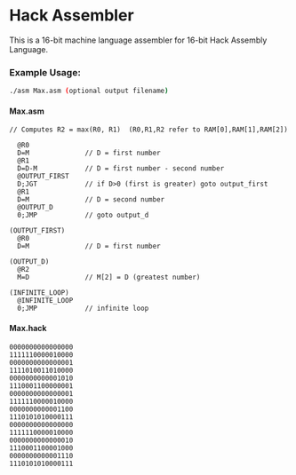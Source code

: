 # Hack Assembler

This is a 16-bit machine language assembler for 16-bit Hack Assembly Language.

### Example Usage: 
```sh
./asm Max.asm (optional output filename)
```
#### Max.asm
```
// Computes R2 = max(R0, R1)  (R0,R1,R2 refer to RAM[0],RAM[1],RAM[2])

  @R0
  D=M              // D = first number
  @R1
  D=D-M            // D = first number - second number
  @OUTPUT_FIRST
  D;JGT            // if D>0 (first is greater) goto output_first
  @R1
  D=M              // D = second number
  @OUTPUT_D
  0;JMP            // goto output_d

(OUTPUT_FIRST)
  @R0
  D=M              // D = first number

(OUTPUT_D)
  @R2
  M=D              // M[2] = D (greatest number)

(INFINITE_LOOP)
  @INFINITE_LOOP
  0;JMP            // infinite loop
```

#### Max.hack
```
0000000000000000
1111110000010000
0000000000000001
1111010011010000
0000000000001010
1110001100000001
0000000000000001
1111110000010000
0000000000001100
1110101010000111
0000000000000000
1111110000010000
0000000000000010
1110001100001000
0000000000001110
1110101010000111
```
